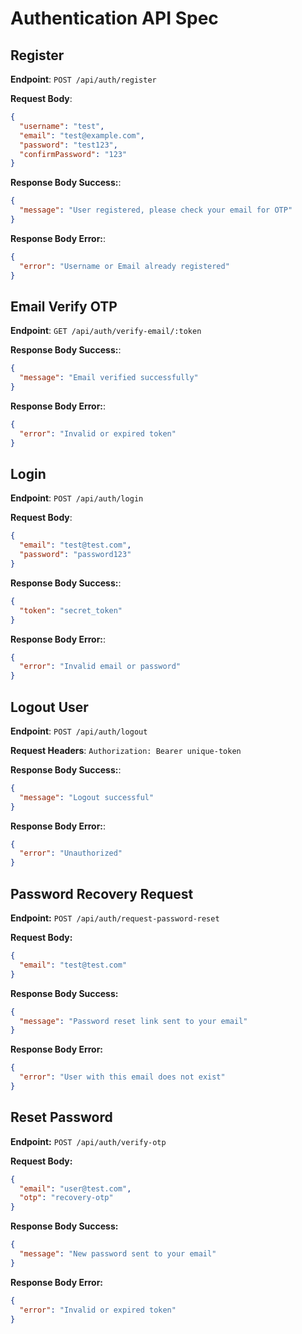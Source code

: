 # Authentication API Spec

## Register

**Endpoint**: `POST /api/auth/register`

**Request Body**:

```json
{
  "username": "test",
  "email": "test@example.com",
  "password": "test123",
  "confirmPassword": "123"
}
```

**Response Body Success:**:

```json
{
  "message": "User registered, please check your email for OTP"
}
```

**Response Body Error:**:

```json
{
  "error": "Username or Email already registered"
}
```

## Email Verify OTP

**Endpoint**: `GET /api/auth/verify-email/:token`

**Response Body Success:**:

```json
{
  "message": "Email verified successfully"
}
```

**Response Body Error:**:

```json
{
  "error": "Invalid or expired token"
}
```

## Login

**Endpoint**: `POST /api/auth/login`

**Request Body**:

```json
{
  "email": "test@test.com",
  "password": "password123"
}
```

**Response Body Success:**:

```json
{
  "token": "secret_token"
}
```

**Response Body Error:**:

```json
{
  "error": "Invalid email or password"
}
```

## Logout User

**Endpoint**: `POST /api/auth/logout`

**Request Headers**: `Authorization: Bearer unique-token`

**Response Body Success:**:

```json
{
  "message": "Logout successful"
}
```

**Response Body Error:**:

```json
{
  "error": "Unauthorized"
}
```

## Password Recovery Request

**Endpoint:** `POST /api/auth/request-password-reset`

**Request Body:**

```json
{
  "email": "test@test.com"
}
```

**Response Body Success:**

```json
{
  "message": "Password reset link sent to your email"
}
```

**Response Body Error:**

```json
{
  "error": "User with this email does not exist"
}
```

## Reset Password

**Endpoint:** `POST /api/auth/verify-otp`

**Request Body:**

```json
{
  "email": "user@test.com",
  "otp": "recovery-otp"
}
```

**Response Body Success:**

```json
{
  "message": "New password sent to your email"
}
```

**Response Body Error:**

```json
{
  "error": "Invalid or expired token"
}
```
